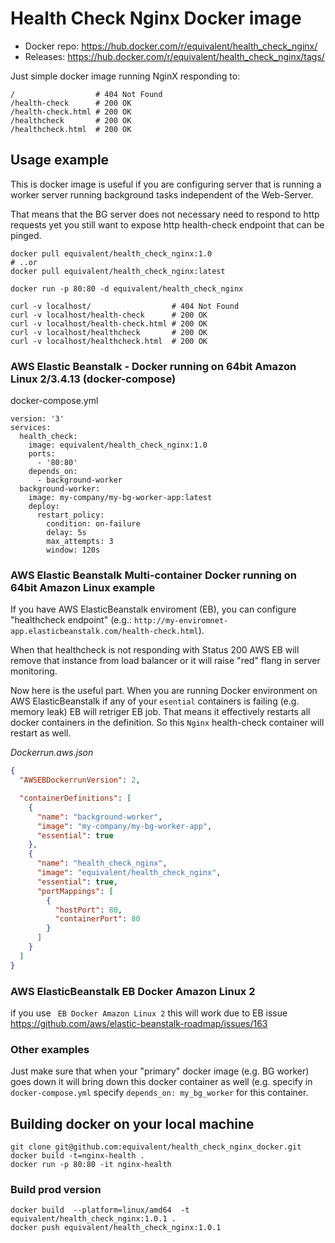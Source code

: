 # Health Check Nginx Docker image

* Docker repo: https://hub.docker.com/r/equivalent/health_check_nginx/
* Releases: https://hub.docker.com/r/equivalent/health_check_nginx/tags/

Just simple docker image running NginX responding to:

```
/                  # 404 Not Found
/health-check      # 200 OK
/health-check.html # 200 OK
/healthcheck       # 200 OK
/healthcheck.html  # 200 OK
```

## Usage example

This is docker image is useful if you are configuring server that is running a worker server
running background tasks independent of the Web-Server.

That means that the BG server does not necessary need to respond to http requests
yet you still want to expose http health-check endpoint that can be
pinged.


```
docker pull equivalent/health_check_nginx:1.0
# ..or
docker pull equivalent/health_check_nginx:latest

docker run -p 80:80 -d equivalent/health_check_nginx

curl -v localhost/                  # 404 Not Found
curl -v localhost/health-check      # 200 OK
curl -v localhost/health-check.html # 200 OK
curl -v localhost/healthcheck       # 200 OK
curl -v localhost/healthcheck.html  # 200 OK
```

### AWS Elastic Beanstalk - Docker running on 64bit Amazon Linux 2/3.4.13 (docker-compose)

docker-compose.yml

```
version: '3'
services:
  health_check:
    image: equivalent/health_check_nginx:1.0
    ports:
      - '80:80'
    depends_on:
      - background-worker
  background-worker:
    image: my-company/my-bg-worker-app:latest
    deploy:
      restart_policy:
        condition: on-failure
        delay: 5s
        max_attempts: 3
        window: 120s
```

### AWS Elastic Beanstalk Multi-container Docker running on 64bit Amazon Linux example

If you have AWS ElasticBeanstalk enviroment (EB), you can
configure "healthcheck endpoint"
(e.g.: `http://my-enviromnet-app.elasticbeanstalk.com/health-check.html`).

When that healthcheck is not responding with Status 200 AWS EB will
remove that instance from load balancer or it will raise "red" flang in
server monitoring.

Now here is the useful part. When you are  running Docker environment on AWS ElasticBeanstalk
if any of your `esential` containers is failing (e.g. memory leak) EB will
retriger EB job. That means it effectively restarts
all docker containers in the definition. So this `Nginx` health-check
container will restart as well.

*Dockerrun.aws.json*

```json
{
  "AWSEBDockerrunVersion": 2,

  "containerDefinitions": [
    {
      "name": "background-worker",
      "image": "my-company/my-bg-worker-app",
      "essential": true
    },
    {
      "name": "health_check_nginx",
      "image": "equivalent/health_check_nginx",
      "essential": true,
      "portMappings": [
        {
          "hostPort": 80,
          "containerPort": 80
        }
      ]
    }
  ]
}
```

### AWS ElasticBeanstalk EB Docker Amazon Linux 2

if you use ` EB Docker Amazon Linux 2` this will work due to EB  issue https://github.com/aws/elastic-beanstalk-roadmap/issues/163

### Other examples

Just make sure that when your "primary" docker image (e.g. BG
worker) goes down it will bring down this docker container as well (e.g.
specify in `docker-compose.yml` specify `depends_on: my_bg_worker` for
this container.

## Building docker on your local machine

```
git clone git@github.com:equivalent/health_check_nginx_docker.git
docker build -t=nginx-health .
docker run -p 80:80 -it nginx-health
```


### Build prod version

```
docker build  --platform=linux/amd64  -t equivalent/health_check_nginx:1.0.1 .
docker push equivalent/health_check_nginx:1.0.1
```

